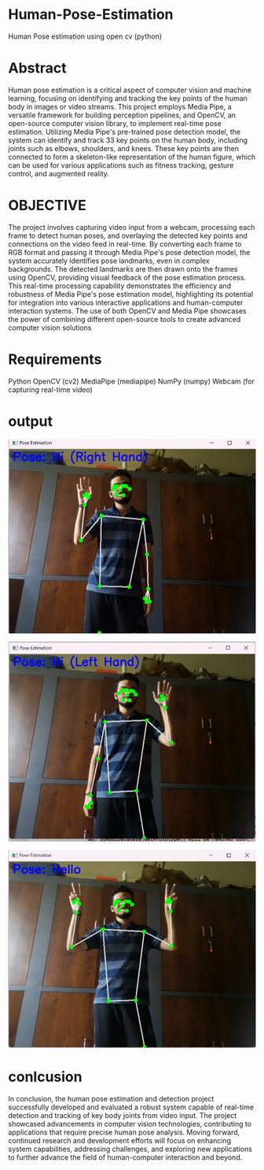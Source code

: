 # Human-Pose-Estimation
Human Pose estimation using open cv (python)

# Abstract
Human pose estimation is a critical aspect of computer vision and machine learning, focusing on identifying and tracking the key points of the human body in images or video streams. This project employs Media Pipe, a versatile framework for building perception pipelines, and OpenCV, an open-source computer vision library, to implement real-time pose estimation. Utilizing Media Pipe's pre-trained pose detection model, the system can identify and track 33 key points on the human body, including joints such as elbows, shoulders, and knees. These key points are then connected to form a skeleton-like representation of the human figure, which can be used for various applications such as fitness tracking, gesture control, and augmented reality.

# OBJECTIVE
The project involves capturing video input from a webcam, processing each frame to detect human poses, and overlaying the detected key points and connections on the video feed in real-time. By converting each frame to RGB format and passing it through Media Pipe's pose detection model, the system accurately identifies pose landmarks, even in complex backgrounds. The detected landmarks are then drawn onto the frames using OpenCV, providing visual feedback of the pose estimation process. This real-time processing capability demonstrates the efficiency and robustness of Media Pipe's pose estimation model, highlighting its potential for integration into various interactive applications and human-computer interaction systems. The use of both OpenCV and Media Pipe showcases the power of combining different open-source tools to create advanced computer vision solutions

# Requirements

Python
OpenCV (cv2)
MediaPipe (mediapipe)
NumPy (numpy)
Webcam (for capturing real-time video)

# output

![Hi](HiRighthand.png)

![Hi](Hilefthand.png)

![hello](hello.png)

# conlcusion
In conclusion, the human pose estimation and detection project successfully developed and evaluated a robust system capable of real-time detection and tracking of key body joints from video input. The project showcased advancements in computer vision technologies, contributing to applications that require precise human pose analysis. Moving forward, continued research and development efforts will focus on enhancing system capabilities, addressing challenges, and exploring new applications to further advance the field of human-computer interaction and beyond.
